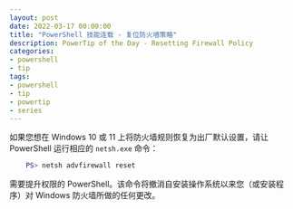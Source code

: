```yaml
---
layout: post
date: 2022-03-17 00:00:00
title: "PowerShell 技能连载 - 复位防火墙策略"
description: PowerTip of the Day - Resetting Firewall Policy
categories:
- powershell
- tip
tags:
- powershell
- tip
- powertip
- series
---
```

如果您想在 Windows 10 或 11 上将防火墙规则恢复为出厂默认设置，请让 PowerShell 运行相应的 `netsh.exe` 命令：

```powershell
    PS> netsh advfirewall reset
```

需要提升权限的 PowerShell。该命令将撤消自安装操作系统以来您（或安装程序）对 Windows 防火墙所做的任何更改。

<!--本文国际来源：[Resetting Firewall Policy](https://community.idera.com/database-tools/powershell/powertips/b/tips/posts/resetting-firewall-policy)-->

